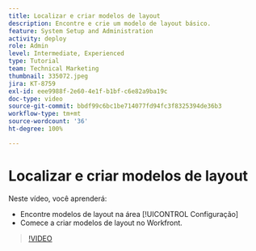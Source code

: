 ```yaml
---
title: Localizar e criar modelos de layout
description: Encontre e crie um modelo de layout básico.
feature: System Setup and Administration
activity: deploy
role: Admin
level: Intermediate, Experienced
type: Tutorial
team: Technical Marketing
thumbnail: 335072.jpeg
jira: KT-8759
exl-id: eee9988f-2e60-4e1f-b1bf-c6e82a9ba19c
doc-type: video
source-git-commit: bbdf99c6bc1be714077fd94fc3f8325394de36b3
workflow-type: tm+mt
source-wordcount: '36'
ht-degree: 100%

---
```


# Localizar e criar modelos de layout

Neste vídeo, você aprenderá:

* Encontre modelos de layout na área [!UICONTROL Configuração]
* Comece a criar modelos de layout no Workfront.

>[!VIDEO](https://video.tv.adobe.com/v/335072/?quality=12&learn=on&enablevpops=1)
